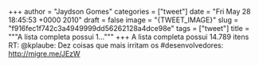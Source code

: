 
+++
author = "Jaydson Gomes"
categories = ["tweet"]
date = "Fri May 28 18:45:53 +0000 2010"
draft = false
image = "{TWEET_IMAGE}"
slug = "f916fec1f742c3a4949999dd56262128a4dce98e"
tags = ["tweet"]
title = """A lista completa possui 1..."""
+++
A lista completa possui 14.789 itens RT: @kplaube: Dez coisas que mais irritam os #desenvolvedores: http://migre.me/JEzW
